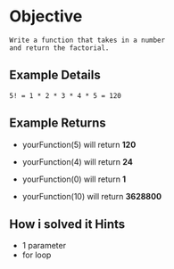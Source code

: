 # Objective

    Write a function that takes in a number
    and return the factorial.

## Example Details

    5! = 1 * 2 * 3 * 4 * 5 = 120

## Example Returns

* yourFunction(5) will return **120**

* yourFunction(4) will return **24**

* yourFunction(0) will return **1**

* yourFunction(10) will return **3628800**

## How i solved it Hints

* 1 parameter
* for loop
